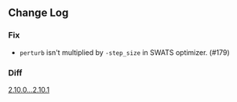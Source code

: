 ## Change Log

### Fix

* `perturb` isn't multiplied by `-step_size` in SWATS optimizer. (#179)

### Diff

[2.10.0...2.10.1](https://github.com/kozistr/pytorch_optimizer/compare/v2.10.0...v2.10.1)
